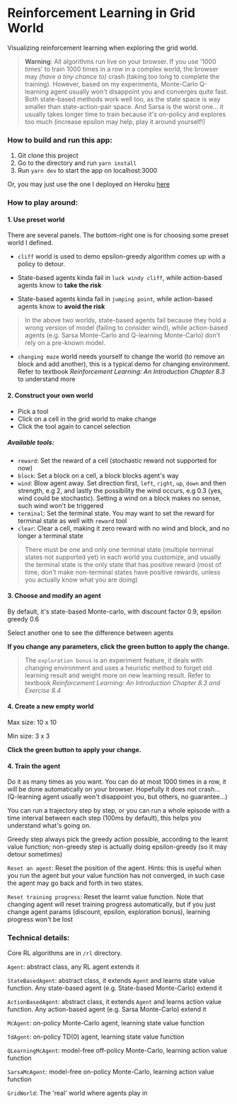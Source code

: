 # Reinforcement Learning in Grid World

Visualizing reinforcement learning when exploring the grid world.

> **Warning**: All algorithms run live on your browser. If you use '1000 times' to train 1000 times in a row in a complex world,
the browser may *(have a tiny chance to)* crash (taking too long to complete the training).
However, based on my experiments, Monte-Carlo Q-learning agent usually won't disappoint you and converges quite fast.
Both state-based methods work well too, as the state space is way smaller than state-action-pair space.
And Sarsa is the worst one... it usually takes longer time to train because it's on-policy and explores too much
(increase epsilon may help, play it around yourself!)

### How to build and run this app:
1. Git clone this project
2. Go to the directory and run `yarn install`
3. Run `yarn dev` to start the app on localhost:3000

Or, you may just use the one I deployed on Heroku [here](https://grid-explorer.herokuapp.com/)

### How to play around:

#### 1. Use preset world

There are several panels. The bottom-right one is for choosing some preset world I defined.

- `cliff` world is used to demo epsilon-greedy algorithm comes up with a policy to detour.

- State-based agents kinda fail in `luck windy cliff`, while action-based agents know to **take the risk**

- State-based agents kinda fail in `jumping point`, while action-based agents know to **avoid the risk**

> In the above two worlds, state-based agents fail because they hold a wrong version of model (failing to consider wind),
while action-based agents (e.g. Sarsa Monte-Carlo and Q-learning Monte-Carlo) don't rely on a pre-known model.

- `changing maze` world needs yourself to change the world (to remove an block and add another),
this is a typical demo for changing environment.
Refer to textbook *Reinforcement Learning: An Introduction Chapter 8.3* to understand more

#### 2. Construct your own world

- Pick a tool
- Click on a cell in the grid world to make change
- Click the tool again to cancel selection

##### Available tools:

- `reward`: Set the reward of a cell (stochastic reward not supported for now)
- `block`: Set a block on a cell, a block blocks agent's way
- `wind`: Blow agent away. Set direction first, `left`, `right`, `up`, `down`
and then strength, e.g 2, and lastly the possibility the wind occurs, e.g 0.3 (yes, wind
could be stochastic). Setting a wind on a block makes no sense, such wind won't be triggered
- `terminal`: Set the terminal state. You may want to set the reward for terminal state as well with
`reward` tool
- `clear`: Clear a cell, making it zero reward with no wind and block, and no longer a terminal state

> There must be one and only one terminal state (multiple terminal states not supported yet) in each world you customize,
and usually the terminal state is the only state
that has positive reward (most of time, don't make non-terminal states have positive rewards, unless you actually know what you are doing)

#### 3. Choose and modify an agent

By default, it's state-based Monte-carlo, with discount factor 0.9, epsilon greedy 0.6

Select another one to see the difference between agents

**If you change any parameters, click the green button to apply the change.**

> The `exploration bonus` is an experiment feature, it deals with changing environment and uses a heuristic method to
forget old learning result and weight more on new learning result.
Refer to textbook *Reinforcement Learning: An Introduction Chapter 8.3 and Exercise 8.4*

#### 4. Create a new empty world

Max size: 10 x 10

Min size: 3 x 3

**Click the green button to apply your change.**

#### 4. Train the agent

Do it as many times as you want. You can do at most 1000 times in a row, it will be done automatically on your browser.
Hopefully it does not crash... (Q-learning agent usually won't disappoint you, but others, no guarantee...)

You can run a trajectory step by step, or you can run a whole episode with a time interval between each step (100ms by default),
this helps you understand what's going on.

Greedy step always pick the greedy action possible, according to the learnt value function; non-greedy step is actually doing epsilon-greedy (so it may detour sometimes)

`Reset an agent`: Reset the position of the agent. Hints: this is useful when you run the agent but your value function has not converged,
in such case the agent may go back and forth in two states.

`Reset training progress`: Reset the learnt value function. Note that changing agent will reset training progress automatically,
but if you just change agent params (discount, epsilon, exploration bonus), learning progress won't be lost


### Technical details:

Core RL algorithms are in `/rl` directory.

`Agent`: abstract class, any RL agent extends it

`StateBasedAgent`: abstract class, it extends `Agent` and learns state value function. Any state-based agent (e.g. State-based Monte-Carlo) extend it

`ActionBasedAgent`: abstract class, it extends `Agent` and learns action value function. Any action-based agent (e.g. Sarsa Monte-Carlo) extend it

`McAgent`: on-policy Monte-Carlo agent, learning state value function

`TdAgent`: on-policy TD(0) agent, learning state value function

`QLearningMcAgent`: model-free off-policy Monte-Carlo, learning action value function

`SarsaMcAgent`: model-free on-policy Monte-Carlo, learning action value function

`GridWorld`: The 'real' world where agents play in
